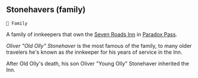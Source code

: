 ## Stonehavers (family)

`🪪 Family`

A family of innkeepers that own the [Seven Roads Inn](../refs/seven_roads_inn.md) in [Paradox Pass](../refs/paradox_pass.md).

_Oliver "Old Olly" Stonehaver_ is the most famous of the family, to many older travelers he's known as *the* innkeeper for his years of service in the Inn.

After Old Olly's death, his son Oliver "Young Olly" Stonehaver inherited the Inn.

<!---
keywords:  
aliases: 
-->